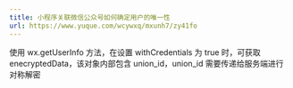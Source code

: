 ```yaml
---
title: 小程序关联微信公众号如何确定用户的唯一性
url: https://www.yuque.com/wcywxq/mxunh7/zy41fo
---
```


使用 wx.getUserInfo 方法，在设置 withCredentials 为 true 时，可获取 enecryptedData，该对象内部包含 union\_id，union\_id 需要传递给服务端进行对称解密

